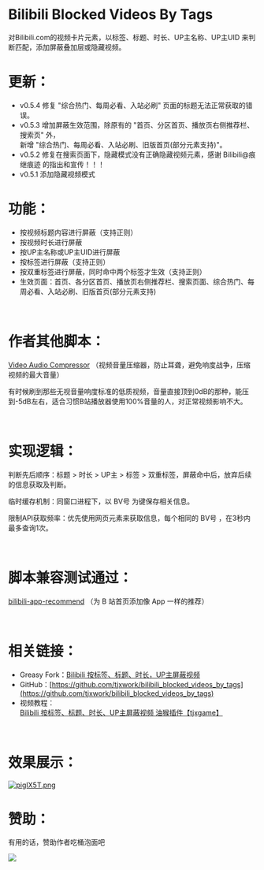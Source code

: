 <!--
 * @Author: tjxgame@outlook.com
 * @Date: 2024-01-30 14:57:38
 * @LastEditors: tjxgame
 * @LastEditTime: 2024-03-28 12:41:45
 * @FilePath: \Chapter05d:\Projects\GitHub\bilibili_blocked_videos_by_tags\README.md
 * @Description: 给个三连吧
 * 
 * Copyright (c) 2024 by tjxwork, All Rights Reserved. 
-->
# Bilibili Blocked Videos By Tags

对Bilibili.com的视频卡片元素，以标签、标题、时长、UP主名称、UP主UID 来判断匹配，添加屏蔽叠加层或隐藏视频。


# 更新：

* v0.5.4 修复 "综合热门、每周必看、入站必刷" 页面的标题无法正常获取的错误。
* v0.5.3 增加屏蔽生效范围，除原有的 "首页、分区首页、播放页右侧推荐栏、搜索页" 外，  
    新增 "综合热门、每周必看、入站必刷、旧版首页(部分元素支持)"。
* v0.5.2 修复在搜索页面下，隐藏模式没有正确隐藏视频元素，感谢 Bilibili@痕继痕迹 的指出和宣传！！！
* v0.5.1 添加隐藏视频模式


# 功能：

* 按视频标题内容进行屏蔽（支持正则）
* 按视频时长进行屏蔽
* 按UP主名称或UP主UID进行屏蔽
* 按标签进行屏蔽（支持正则）
* 按双重标签进行屏蔽，同时命中两个标签才生效（支持正则）
* 生效页面：首页、各分区首页、播放页右侧推荐栏、搜索页面、综合热门、每周必看、入站必刷、旧版首页(部分元素支持)

‍ 

# 作者其他脚本：

[Video Audio Compressor](https://greasyfork.org/zh-CN/scripts/489529-video-audio-compressor) （视频音量压缩器，防止耳聋，避免响度战争，压缩视频的最大音量）

有时候刷到那些无视音量响度标准的低质视频，音量直接顶到0dB的那种，能压到-5dB左右，适合习惯B站播放器使用100%音量的人，对正常视频影响不大。

‍ 

# 实现逻辑：

判断先后顺序：标题 > 时长 > UP主 > 标签 > 双重标签，屏蔽命中后，放弃后续的信息获取及判断。

临时缓存机制：同窗口进程下，以 BV号 为键保存相关信息。

限制API获取频率：优先使用网页元素来获取信息，每个相同的 BV号 ，在3秒内最多查询1次。

‍ 

# 脚本兼容测试通过：

[bilibili-app-recommend](https://greasyfork.org/zh-CN/scripts/443530-bilibili-app-recommend) （为 B 站首页添加像 App 一样的推荐）


‍ 


# 相关链接：
* Greasy Fork：[Bilibili 按标签、标题、时长，UP主屏蔽视频](https://greasyfork.org/zh-CN/scripts/481629-bilibili-%E6%8C%89%E6%A0%87%E7%AD%BE-%E6%A0%87%E9%A2%98-%E6%97%B6%E9%95%BF-up%E4%B8%BB%E5%B1%8F%E8%94%BD%E8%A7%86%E9%A2%91)
* GitHub：[https://github.com/tjxwork/bilibili_blocked_videos_by_tags](https://github.com/tjxwork/bilibili_blocked_videos_by_tags)
* 视频教程：[Bilibili 按标签、标题、时长、UP主屏蔽视频 油猴插件【tjxgame】](https://www.bilibili.com/video/BV12i4y1e73B)

‍

# 效果展示：

[![pigIX5T.png](https://z1.ax1x.com/2023/12/07/pigIX5T.png)](https://imgse.com/i/pigIX5T)
‍

# 赞助：

有用的话，赞助作者吃桶泡面吧

![](https://tc.dhmip.cn/imgs/2023/12/09/a8e5fff3320dc195.png)